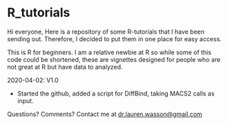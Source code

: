 # R_tutorials

Hi everyone,
Here is a repository of some R-tutorials that I have been sending out. Therefore, I decided to put them in one place for easy access.

This is R for beginners. I am a relative newbie at R so while some of this code could be shortened, these are vignettes designed for people who are not great at R but have data to analyzed.

2020-04-02: V1.0
- Started the github, added a script for DiffBind, taking MACS2 calls as input.

Questions? Comments? Contact me at dr.lauren.wasson@gmail.com
